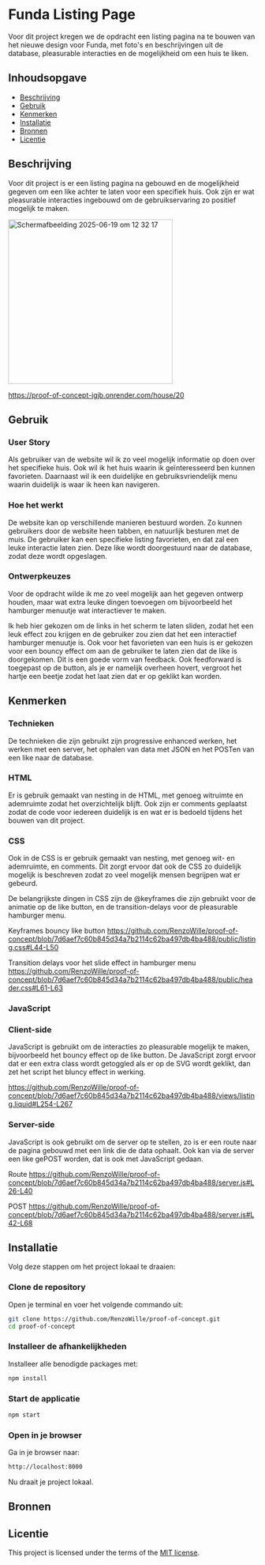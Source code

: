 
# Funda Listing Page
Voor dit project kregen we de opdracht een listing pagina na te bouwen van het nieuwe design voor Funda, met foto's en beschrijvingen uit de database, pleasurable interacties en de mogelijkheid om een huis te liken.

## Inhoudsopgave

  * [Beschrijving](#beschrijving)
  * [Gebruik](#gebruik)
  * [Kenmerken](#kenmerken)
  * [Installatie](#installatie)
  * [Bronnen](#bronnen)
  * [Licentie](#licentie)

## Beschrijving

Voor dit project is er een listing pagina na gebouwd en de mogelijkheid gegeven om een like achter te laten voor een specifiek huis. Ook zijn er wat pleasurable interacties ingebouwd om de gebruikservaring zo positief mogelijk te maken.

<img width="333" alt="Scherm­afbeelding 2025-06-19 om 12 32 17" src="https://github.com/user-attachments/assets/39473345-5a3f-44b9-a8cb-07e58242ecfc" />

https://proof-of-concept-jgjb.onrender.com/house/20


## Gebruik

### User Story
Als gebruiker van de website wil ik zo veel mogelijk informatie op doen over het specifieke huis. Ook wil ik het huis waarin ik geïnteresseerd ben kunnen favorieten. Daarnaast wil ik een duidelijke en gebruiksvriendelijk menu waarin duidelijk is waar ik heen kan navigeren.

### Hoe het werkt
De website kan op verschillende manieren bestuurd worden. Zo kunnen gebruikers door de website heen tabben, en natuurlijk besturen met de muis. De gebruiker kan een specifieke listing favorieten, en dat zal een leuke interactie laten zien. Deze like wordt doorgestuurd naar de database, zodat deze wordt opgeslagen.

### Ontwerpkeuzes
Voor de opdracht wilde ik me zo veel mogelijk aan het gegeven ontwerp houden, maar wat extra leuke dingen toevoegen om bijvoorbeeld het hamburger menuutje wat interactiever te maken.

Ik heb hier gekozen om de links in het scherm te laten sliden, zodat het een leuk effect zou krijgen en de gebruiker zou zien dat het een interactief hamburger menuutje is. Ook voor het favorieten van een huis is er gekozen voor een bouncy effect om aan de gebruiker te laten zien dat de like is doorgekomen. Dit is een goede vorm van feedback. Ook feedforward is toegepast op de button, als je er namelijk overheen hovert, vergroot het hartje een beetje zodat het laat zien dat er op geklikt kan worden.

## Kenmerken

### Technieken
De technieken die zijn gebruikt zijn progressive enhanced werken, het werken met een server, het ophalen van data met JSON en het POSTen van een like naar de database.

### HTML
Er is gebruik gemaakt van nesting in de HTML, met genoeg witruimte en ademruimte zodat het overzichtelijk blijft. Ook zijn er comments geplaatst zodat de code voor iedereen duidelijk is en wat er is bedoeld tijdens het bouwen van dit project.

### CSS 
Ook in de CSS is er gebruik gemaakt van nesting, met genoeg wit- en ademruimte, en comments. Dit zorgt ervoor dat ook de CSS zo duidelijk mogelijk is beschreven zodat zo veel mogelijk mensen begrijpen wat er gebeurd.

De belangrijkste dingen in CSS zijn de @keyframes die zijn gebruikt voor de animatie op de like button, en de transition-delays voor de pleasurable hamburger menu.

Keyframes bouncy like button
https://github.com/RenzoWille/proof-of-concept/blob/7d6aef7c60b845d34a7b2114c62ba497db4ba488/public/listing.css#L44-L50

Transition delays voor het slide effect in hamburger menu
https://github.com/RenzoWille/proof-of-concept/blob/7d6aef7c60b845d34a7b2114c62ba497db4ba488/public/header.css#L61-L63

### JavaScript

### Client-side
JavaScript is gebruikt om de interacties zo pleasurable mogelijk te maken, bijvoorbeeld het bouncy effect op de like button. De JavaScript zorgt ervoor dat er een extra class wordt getoggled als er op de SVG wordt geklikt, dan zet het script het bluncy effect in werking.

https://github.com/RenzoWille/proof-of-concept/blob/7d6aef7c60b845d34a7b2114c62ba497db4ba488/views/listing.liquid#L254-L267

### Server-side
JavaScript is ook gebruikt om de server op te stellen, zo is er een route naar de pagina gebouwd met een link die de data ophaalt. Ook kan via de server een like gePOST worden, dat is ook met JavaScript gedaan.

Route
https://github.com/RenzoWille/proof-of-concept/blob/7d6aef7c60b845d34a7b2114c62ba497db4ba488/server.js#L26-L40

POST
https://github.com/RenzoWille/proof-of-concept/blob/7d6aef7c60b845d34a7b2114c62ba497db4ba488/server.js#L42-L68

## Installatie
<!-- Bij Instalatie staat hoe een andere developer aan jouw repo kan werken -->

Volg deze stappen om het project lokaal te draaien:

### Clone de repository

Open je terminal en voer het volgende commando uit:

```bash
git clone https://github.com/RenzoWille/proof-of-concept.git
cd proof-of-concept

```

### Installeer de afhankelijkheden

Installeer alle benodigde packages met:

```bash
npm install
```

### Start de applicatie

```bash
npm start
```

### Open in je browser

Ga in je browser naar:

```bash
http://localhost:8000
```

Nu draait je project lokaal.

## Bronnen



## Licentie

This project is licensed under the terms of the [MIT license](./LICENSE).
